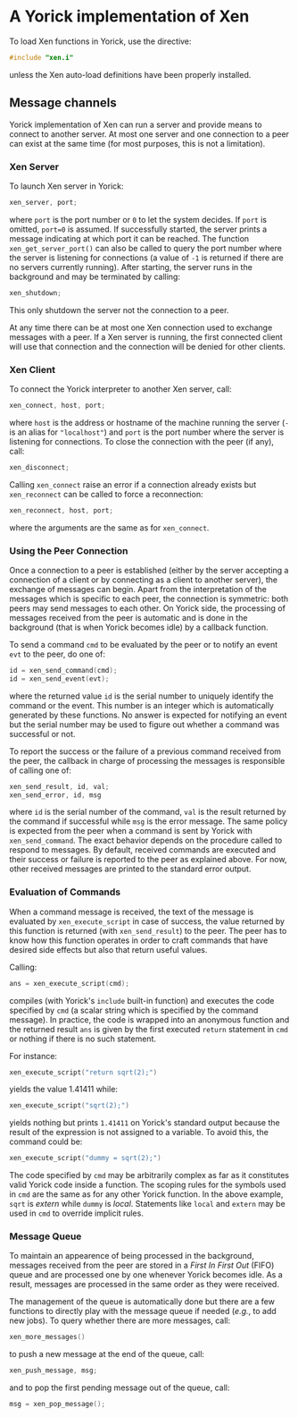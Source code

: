 # A Yorick implementation of Xen

To load Xen functions in Yorick, use the directive:

```.c
#include "xen.i"
```

unless the Xen auto-load definitions have been properly installed.


## Message channels

Yorick implementation of Xen can run a server and provide means to connect to
another server.  At most one server and one connection to a peer can exist at
the same time (for most purposes, this is not a limitation).


### Xen Server

To launch Xen server in Yorick:

```.c
xen_server, port;
```

where `port` is the port number or `0` to let the system decides.  If `port` is
omitted, `port=0` is assumed.  If successfully started, the server prints a
message indicating at which port it can be reached.  The function
`xen_get_server_port()` can also be called to query the port number where the
server is listening for connections (a value of `-1` is returned if there are
no servers currently running).  After starting, the server runs in the
background and may be terminated by calling:

```.c
xen_shutdown;
```

This only shutdown the server not the connection to a peer.

At any time there can be at most one Xen connection used to exchange messages
with a peer.  If a Xen server is running, the first connected client will use
that connection and the connection will be denied for other clients.


### Xen Client

To connect the Yorick interpreter to another Xen server, call:

```.c
xen_connect, host, port;
```

where `host` is the address or hostname of the machine running the server (`-`
is an alias for `"localhost"`) and `port` is the port number where the server
is listening for connections.  To close the connection with the peer (if any),
call:

```.c
xen_disconnect;
```

Calling `xen_connect` raise an error if a connection already exists but
`xen_reconnect` can be called to force a reconnection:

```.c
xen_reconnect, host, port;
```

where the arguments are the same as for `xen_connect`.


### Using the Peer Connection

Once a connection to a peer is established (either by the server accepting a
connection of a client or by connecting as a client to another server), the
exchange of messages can begin.  Apart from the interpretation of the messages
which is specific to each peer, the connection is symmetric: both peers may
send messages to each other.  On Yorick side, the processing of messages
received from the peer is automatic and is done in the background (that is when
Yorick becomes idle) by a callback function.

To send a command `cmd` to be evaluated by the peer or to notify an event `evt`
to the peer, do one of:

```.c
id = xen_send_command(cmd);
id = xen_send_event(evt);
```

where the returned value `id` is the serial number to uniquely identify the
command or the event.  This number is an integer which is automatically
generated by these functions.  No answer is expected for notifying an event but
the serial number may be used to figure out whether a command was successful or
not.

To report the success or the failure of a previous command received from
the peer, the callback in charge of processing the messages is responsible of
calling one of:

```.c
xen_send_result, id, val;
xen_send_error, id, msg
```

where `id` is the serial number of the command, `val` is the result returned by
the command if successful while `msg` is the error message.  The same policy is
expected from the peer when a command is sent by Yorick with
`xen_send_command`.  The exact behavior depends on the procedure called to
respond to messages.  By default, received commands are executed and their
success or failure is reported to the peer as explained above.  For now, other
received messages are printed to the standard error output.


### Evaluation of Commands

When a command message is received, the text of the message is evaluated by
`xen_execute_script` in case of success, the value returned by this function is
returned (with `xen_send_result`) to the peer.  The peer has to know how this
function operates in order to craft commands that have desired side effects but
also that return useful values.

Calling:

```.c
ans = xen_execute_script(cmd);
```

compiles (with Yorick's `include` built-in function) and executes the code
specified by `cmd` (a scalar string which is specified by the command message).
In practice, the code is wrapped into an anonymous function and the returned
result `ans` is given by the first executed `return` statement in `cmd` or
nothing if there is no such statement.

For instance:

```.c
xen_execute_script("return sqrt(2);")
```

yields the value 1.41411 while:

```.c
xen_execute_script("sqrt(2);")
```

yields nothing but prints `1.41411` on Yorick's standard output because the
result of the expression is not assigned to a variable.  To avoid this, the
command could be:

```.c
xen_execute_script("dummy = sqrt(2);")
```

The code specified by `cmd` may be arbitrarily complex as far as it constitutes
valid Yorick code inside a function.  The scoping rules for the symbols used in
`cmd` are the same as for any other Yorick function.  In the above example,
`sqrt` is *extern* while `dummy` is *local*.  Statements like `local` and
`extern` may be used in `cmd` to override implicit rules.


### Message Queue

To maintain an appearence of being processed in the background, messages
received from the peer are stored in a *First In First Out* (FIFO) queue and
are processed one by one whenever Yorick becomes idle.  As a result, messages
are processed in the same order as they were received.

The management of the queue is automatically done but there are a few functions
to directly play with the message queue if needed (*e.g.*, to add new jobs).  To
query whether there are more messages, call:

```.c
xen_more_messages()
```

to push a new message at the end of the queue, call:

```.c
xen_push_message, msg;
```

and to pop the first pending message out of the queue, call:

```.c
msg = xen_pop_message();
```
